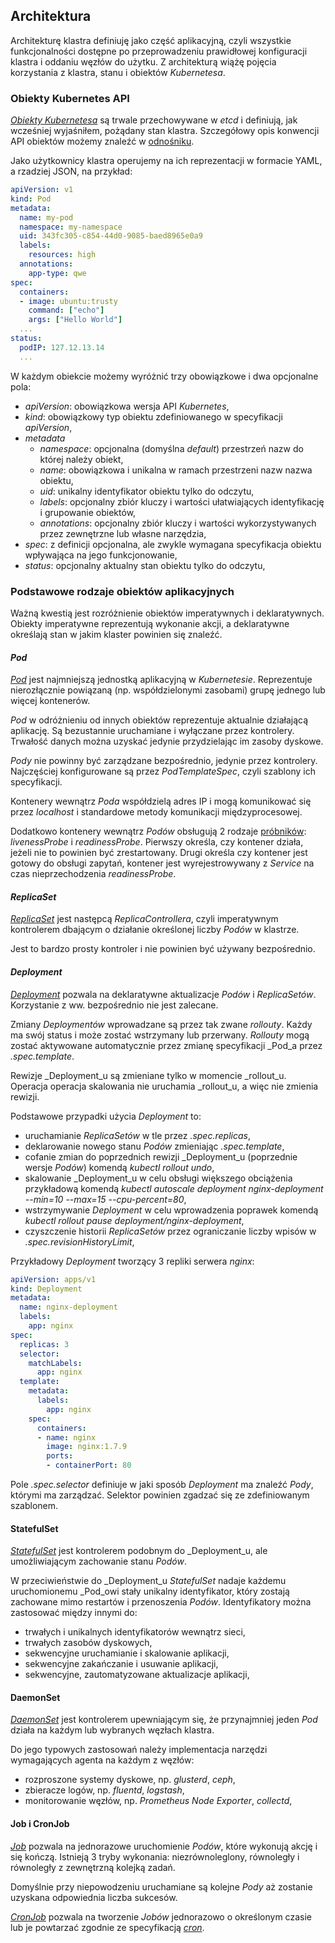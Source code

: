 ## Architektura

Architekturę klastra definiuję jako część aplikacyjną, czyli wszystkie
funkcjonalności dostępne po przeprowadzeniu prawidłowej konfiguracji klastra i
oddaniu węzłów do użytku.
Z architekturą wiążę pojęcia korzystania z klastra, stanu i obiektów _Kubernetesa_.

### Obiekty Kubernetes API

[_Obiekty Kubernetesa_](https://kubernetes.io/docs/concepts/overview/working-with-objects/kubernetes-objects/)
są trwale przechowywane w _etcd_ i definiują, jak wcześniej wyjaśniłem, 
pożądany stan klastra.
Szczegółowy opis konwencji API obiektów możemy znaleźć w [odnośniku](https://github.com/kubernetes/community/blob/master/contributors/devel/api-conventions.md). 

Jako użytkownicy klastra operujemy na ich reprezentacji w formacie YAML, a
rzadziej JSON, na przykład:

```yaml
apiVersion: v1
kind: Pod
metadata:
  name: my-pod 
  namespace: my-namespace
  uid: 343fc305-c854-44d0-9085-baed8965e0a9
  labels:
    resources: high
  annotations:
    app-type: qwe
spec:
  containers:
  - image: ubuntu:trusty
    command: ["echo"]
    args: ["Hello World"]
  ...
status:
  podIP: 127.12.13.14
  ...
```

W każdym obiekcie możemy wyróżnić trzy obowiązkowe i dwa opcjonalne pola:

- _apiVersion_: obowiązkowa wersja API _Kubernetes_,
- _kind_: obowiązkowy typ obiektu zdefiniowanego w specyfikacji _apiVersion_,
- _metadata_
  - _namespace_: opcjonalna (domyślna _default_) przestrzeń nazw do której należy
    obiekt,
  - _name_: obowiązkowa i unikalna w ramach przestrzeni nazw nazwa obiektu,
  - _uid_: unikalny identyfikator obiektu tylko do odczytu,
  - _labels_: opcjonalny zbiór kluczy i wartości ułatwiających identyfikację i
    grupowanie obiektów,
  - _annotations_: opcjonalny zbiór kluczy i wartości wykorzystywanych przez
    zewnętrzne lub własne narzędzia,  
- _spec_: z definicji opcjonalna, ale zwykle wymagana specyfikacja obiektu 
  wpływająca na jego funkcjonowanie,
- _status_: opcjonalny aktualny stan obiektu tylko do odczytu,

### Podstawowe rodzaje obiektów aplikacyjnych

Ważną kwestią jest rozróżnienie obiektów imperatywnych i deklaratywnych. 
Obiekty imperatywne reprezentują wykonanie akcji, a deklaratywne określają stan
w jakim klaster powinien się znaleźć.

#### _Pod_

[_Pod_](https://kubernetes.io/docs/concepts/workloads/pods/pod-overview/)
jest najmniejszą jednostką aplikacyjną w _Kubernetesie_. Reprezentuje
nierozłącznie powiązaną (np. współdzielonymi zasobami) grupę jednego lub więcej
kontenerów.

_Pod_ w odróżnieniu od innych obiektów reprezentuje aktualnie działającą
aplikację. Są bezustannie uruchamiane i wyłączane przez kontrolery. Trwałość
danych można uzyskać jedynie przydzielając im zasoby dyskowe.

_Pody_ nie powinny być zarządzane bezpośrednio, jedynie przez kontrolery.
Najczęściej konfigurowane są przez _PodTemplateSpec_, czyli szablony
ich specyfikacji.

Kontenery wewnątrz _Poda_ współdzielą adres IP i mogą komunikować się przez
_localhost_ i standardowe metody komunikacji międzyprocesowej.

Dodatkowo kontenery wewnątrz _Podów_ obsługują 2 rodzaje [próbników](https://kubernetes.io/docs/concepts/workloads/pods/pod-lifecycle/#container-probes):
_livenessProbe_ i _readinessProbe_.
Pierwszy określa, czy kontener działa, jeżeli nie to powinien być zrestartowany.
Drugi określa czy kontener jest gotowy do obsługi zapytań, kontener jest
wyrejestrowywany z _Service_ na czas nieprzechodzenia _readinessProbe_.

#### _ReplicaSet_

[_ReplicaSet_](https://kubernetes.io/docs/concepts/workloads/controllers/replicaset/)
jest następcą _ReplicaControllera_, czyli imperatywnym kontrolerem dbającym o
działanie określonej liczby _Podów_ w klastrze.

Jest to bardzo prosty kontroler i nie powinien być używany bezpośrednio.

#### _Deployment_

[_Deployment_](https://kubernetes.io/docs/concepts/workloads/controllers/deployment/)
pozwala na deklaratywne aktualizacje _Podów_ i _ReplicaSetów_.
Korzystanie z ww. bezpośrednio nie jest zalecane.

Zmiany _Deploymentów_ wprowadzane są przez tak zwane _rollouty_. Każdy
ma swój status i może zostać wstrzymany lub przerwany. _Rollouty_ mogą zostać
aktywowane automatycznie przez zmianę specyfikacji _Pod_a przez _.spec.template_.

Rewizje _Deployment_u są zmieniane tylko w momencie _rollout_u. Operacja
operacja skalowania nie uruchamia _rollout_u, a więc nie zmienia rewizji.

Podstawowe przypadki użycia _Deployment_ to:

- uruchamianie _ReplicaSetów_ w tle przez _.spec.replicas_,
- deklarowanie nowego stanu _Podów_ zmieniając _.spec.template_,
- cofanie zmian do poprzednich rewizji _Deployment_u (poprzednie wersje _Podów_)
  komendą _kubectl rollout undo_,
- skalowanie _Deployment_u w celu obsługi większego obciążenia przykładową 
  komendą
  _kubectl autoscale deployment nginx-deployment --min=10 --max=15 --cpu-percent=80_,
- wstrzymywanie _Deployment_ w celu wprowadzenia poprawek komendą
  _kubectl rollout pause deployment/nginx-deployment_,
- czyszczenie historii _ReplicaSetów_ przez ograniczanie liczby wpisów w
  _.spec.revisionHistoryLimit_,

Przykładowy _Deployment_ tworzący 3 repliki serwera _nginx_:

```yaml
apiVersion: apps/v1
kind: Deployment
metadata:
  name: nginx-deployment
  labels:
    app: nginx
spec:
  replicas: 3
  selector:
    matchLabels:
      app: nginx
  template:
    metadata:
      labels:
        app: nginx
    spec:
      containers:
      - name: nginx
        image: nginx:1.7.9
        ports:
        - containerPort: 80
```

Pole _.spec.selector_ definiuje w jaki sposób _Deployment_ ma znaleźć _Pody_,
którymi ma zarządzać. Selektor powinien zgadzać się ze zdefiniowanym szablonem.

#### StatefulSet

[_StatefulSet_](https://kubernetes.io/docs/concepts/workloads/controllers/statefulset/)
jest kontrolerem podobnym do _Deployment_u, ale umożliwiającym zachowanie stanu
_Podów_.

W przeciwieństwie do _Deployment_u _StatefulSet_ nadaje każdemu uruchomionemu
_Pod_owi stały unikalny identyfikator, który zostają zachowane mimo restartów
i przenoszenia _Podów_. Identyfikatory można zastosować między innymi do:

- trwałych i unikalnych identyfikatorów wewnątrz sieci,
- trwałych zasobów dyskowych,
- sekwencyjne uruchamianie i skalowanie aplikacji,
- sekwencyjne zakańczanie i usuwanie aplikacji,
- sekwencyjne, zautomatyzowane aktualizacje aplikacji, 


#### DaemonSet

[_DaemonSet_](https://kubernetes.io/docs/concepts/workloads/controllers/daemonset/)
jest kontrolerem upewniającym się, że przynajmniej jeden _Pod_ działa na każdym
lub wybranych węzłach klastra.

Do jego typowych zastosowań należy implementacja narzędzi wymagających agenta
na każdym z węzłów:

- rozproszone systemy dyskowe, np. _glusterd_, _ceph_,
- zbieracze logów, np. _fluentd_, _logstash_,
- monitorowanie węzłów, np. _Prometheus Node Exporter_, _collectd_,

#### Job i CronJob

[_Job_](https://kubernetes.io/docs/concepts/workloads/controllers/jobs-run-to-completion/)
pozwala na jednorazowe uruchomienie _Podów_, które wykonują akcję i się kończą.
Istnieją 3 tryby wykonania: niezrównoleglony, równoległy i równoległy z
zewnętrzną kolejką zadań.

Domyślnie przy niepowodzeniu uruchamiane są kolejne _Pody_ aż zostanie uzyskana
odpowiednia liczba sukcesów.

[_CronJob_](https://kubernetes.io/docs/concepts/workloads/controllers/cron-jobs/)
pozwala na tworzenie _Jobów_ jednorazowo o określonym czasie lub je powtarzać
zgodnie ze specyfikacją [_cron_](https://en.wikipedia.org/wiki/Cron).

